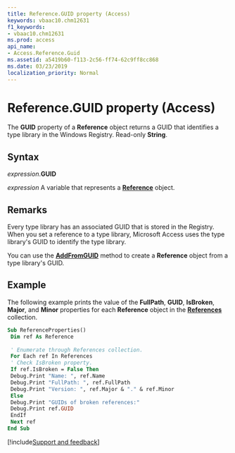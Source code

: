 ```yaml
---
title: Reference.GUID property (Access)
keywords: vbaac10.chm12631
f1_keywords:
- vbaac10.chm12631
ms.prod: access
api_name:
- Access.Reference.Guid
ms.assetid: a5419b60-f113-2c56-ff74-62c9ff8cc868
ms.date: 03/23/2019
localization_priority: Normal
---
```



# Reference.GUID property (Access)

The **GUID** property of a **Reference** object returns a GUID that identifies a type library in the Windows Registry. Read-only **String**.


## Syntax

_expression_.**GUID**

_expression_ A variable that represents a **[Reference](Access.Reference.md)** object.


## Remarks

Every type library has an associated GUID that is stored in the Registry. When you set a reference to a type library, Microsoft Access uses the type library's GUID to identify the type library.

You can use the **[AddFromGUID](Access.References.AddFromGuid.md)** method to create a **Reference** object from a type library's GUID.


## Example

The following example prints the value of the **FullPath**, **GUID**, **IsBroken**, **Major**, and **Minor** properties for each **Reference** object in the **[References](Access.References.md)** collection.

```vb
Sub ReferenceProperties() 
 Dim ref As Reference 
 
 ' Enumerate through References collection. 
 For Each ref In References 
 ' Check IsBroken property. 
 If ref.IsBroken = False Then 
 Debug.Print "Name: ", ref.Name 
 Debug.Print "FullPath: ", ref.FullPath 
 Debug.Print "Version: ", ref.Major & "." & ref.Minor 
 Else 
 Debug.Print "GUIDs of broken references:" 
 Debug.Print ref.GUID 
 EndIf 
 Next ref 
End Sub
```




[!include[Support and feedback](~/includes/feedback-boilerplate.md)]